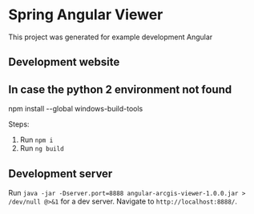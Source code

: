 # Spring Angular Viewer

This project was generated for example development Angular 

## Development website
## In case the python 2 environment not found

npm install --global windows-build-tools

Steps:

1. Run `npm i`
2. Run `ng build`

## Development server

Run `java -jar -Dserver.port=8888 angular-arcgis-viewer-1.0.0.jar > /dev/null @>&1` for a dev server. Navigate to `http://localhost:8888/`.

